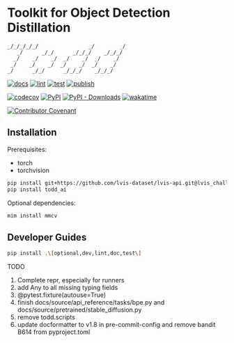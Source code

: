# Toolkit for Object Detection Distillation

```text
_/_/_/_/_/                _/        _/
   _/      _/_/      _/_/_/    _/_/_/
  _/    _/    _/  _/    _/  _/    _/
 _/    _/    _/  _/    _/  _/    _/
_/      _/_/      _/_/_/    _/_/_/
```

[![docs](https://readthedocs.org/projects/toddai/badge/?version=latest)](https://toddai.readthedocs.io/en/latest/?badge=latest)
[![lint](https://github.com/LutingWang/todd/actions/workflows/lint.yaml/badge.svg)](https://github.com/LutingWang/todd/actions/workflows/lint.yaml)
[![test](https://github.com/LutingWang/todd/actions/workflows/test.yaml/badge.svg)](https://github.com/LutingWang/todd/actions/workflows/test.yaml)
[![publish](https://github.com/LutingWang/todd/actions/workflows/publish.yaml/badge.svg)](https://github.com/LutingWang/todd/actions/workflows/publish.yaml)

[![codecov](https://codecov.io/gh/LutingWang/todd/branch/main/graph/badge.svg?token=BHDPCKVM1T)](https://codecov.io/gh/LutingWang/todd)
[![PyPI](https://img.shields.io/pypi/v/todd_ai)](https://pypi.org/project/todd-ai/)
[![PyPI - Downloads](https://img.shields.io/pypi/dm/todd_ai)]((https://pypi.org/project/todd-ai/))
[![wakatime](https://wakatime.com/badge/github/LutingWang/todd.svg)](https://wakatime.com/badge/github/LutingWang/todd)

[![Contributor Covenant](https://img.shields.io/badge/Contributor%20Covenant-2.1-4baaaa.svg)](.github/CODE_OF_CONDUCT.md)

## Installation

Prerequisites:

- torch
- torchvision

```bash
pip install git+https://github.com/lvis-dataset/lvis-api.git@lvis_challenge_2021
pip install todd_ai
```

Optional dependencies:

```bash
mim install mmcv
```

## Developer Guides

```bash
pip install .\[optional,dev,lint,doc,test\]
```

TODO

1. Complete repr, especially for runners
2. add Any to all missing typing fields
3. @pytest.fixture(autouse=True)
4. finish docs/source/api_reference/tasks/bpe.py and docs/source/pretrained/stable_diffusion.py
5. remove todd.scripts
6. update docformatter to v1.8 in pre-commit-config and remove bandit B614 from pyproject.toml
